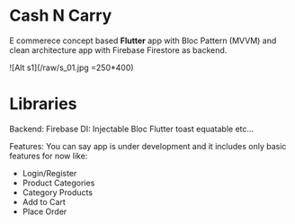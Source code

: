 # Cash N Carry

E commerece concept based <b>Flutter</b> app with Bloc Pattern (MVVM) and clean architecture app with Firebase Firestore as backend.

![Alt s1](/raw/s_01.jpg =250*400)


# Libraries
Backend: Firebase
DI: Injectable
Bloc
Flutter toast
equatable
etc...

Features:
You can say app is under development and it includes only basic features for now like:
- Login/Register
- Product Categories
- Category Products
- Add to Cart
- Place Order
